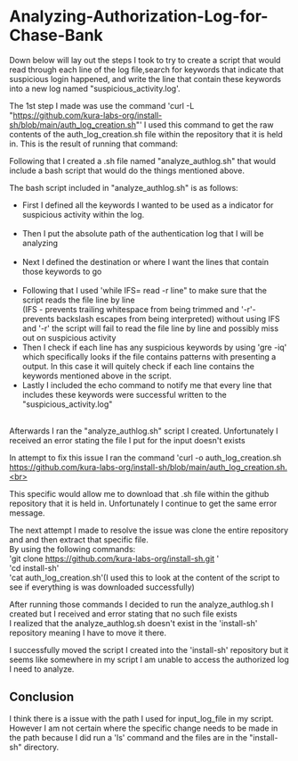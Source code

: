 # Analyzing-Authorization-Log-for-Chase-Bank

Down below will lay out the steps I took to try to create a script that would read through each line of the log file,search for keywords that indicate that suspicious login happened, and write the line that contain these keywords into a new log named "suspicious_activity.log'. 

The 1st step I made was use the command 'curl -L "https://github.com/kura-labs-org/install-sh/blob/main/auth_log_creation.sh"' 
I used this command to get the raw contents of the auth_log_creation.sh file within the repository that it is held in. 
This is the result of running that command: 





Following that I created a .sh file named "analyze_authlog.sh" that would include a bash script that would do the things mentioned above. 

The bash script included in "analyze_authlog.sh" is as follows: 









- First I defined all the keywords I wanted to be used as a indicator for suspicious activity within the log. <br> <br>
- Then I put the absolute path of the authentication log that I will be analyzing <br> <br>
- Next I defined the destination or where I want the lines that contain those keywords to go <br> <br>
- Following that I used 'while IFS= read -r line" to make sure that the script reads the file line by line <br>
(IFS - prevents trailing whitespace from being trimmed and '-r'- prevents backslash escapes from being interpreted)
without using IFS and '-r' the script will fail to read the file line by line and possibly miss out on suspicious activity <br> 
- Then I check if each line has any suspicious keywords by using 'gre -iq' which specifically looks if the file contains patterns with presenting a output. In this case it will quitely check if each line contains the keywords mentioned above in the script.
- Lastly I included the echo command to notify me that every line that includes these keywords were successful written to the "suspicious_activity.log" <br> <br>


Afterwards I ran the "analyze_authlog.sh" script I created. Unfortunately I received an error stating the file I put for the input doesn't exists

In attempt to fix this issue I ran the command 'curl -o auth_log_creation.sh https://github.com/kura-labs-org/install-sh/blob/main/auth_log_creation.sh.<br>






This specific would allow me to download that .sh file within the github repository that it is held in. Unfortunately I continue to get the same error message. <br>


The next attempt I made to resolve the issue was clone the entire repository and and then extract that specific file.<br>
By using the following commands:<br>
'git clone https://github.com/kura-labs-org/install-sh.git '<br>
'cd install-sh'<br>
'cat auth_log_creation.sh'(I used this to look at the content of the script to see if everything is was downloaded successfully)





After running those commands I decided to run the analyze_authlog.sh I created but I received and error stating that no such file exists <br>
I realized that the analyze_authlog.sh doesn't exist in the 'install-sh' repository meaning I have to move it there.

I successfully moved the script I created into the 'install-sh' repository but it seems like somewhere in my script I am unable to access the authorized log I need to analyze. <br>





## Conclusion<br>

I think there is a issue with the path I used for input_log_file in my script. However I am not certain where the specific change needs to be made in the path because I did run a 'ls' command and the files are in the "install-sh" directory.







